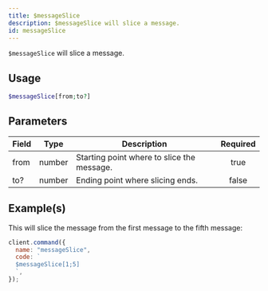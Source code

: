 ```yaml
---
title: $messageSlice
description: $messageSlice will slice a message.
id: messageSlice
---
```


`$messageSlice` will slice a message.

## Usage

```php
$messageSlice[from;to?]
```

## Parameters

| Field | Type   | Description                                | Required |
| ----- | ------ | ------------------------------------------ | :------: |
| from  | number | Starting point where to slice the message. |   true   |
| to?   | number | Ending point where slicing ends.           |  false   |

## Example(s)

This will slice the message from the first message to the fifth message:

```javascript
client.command({
  name: "messageSlice",
  code: `
  $messageSlice[1;5]
  `,
});
```
